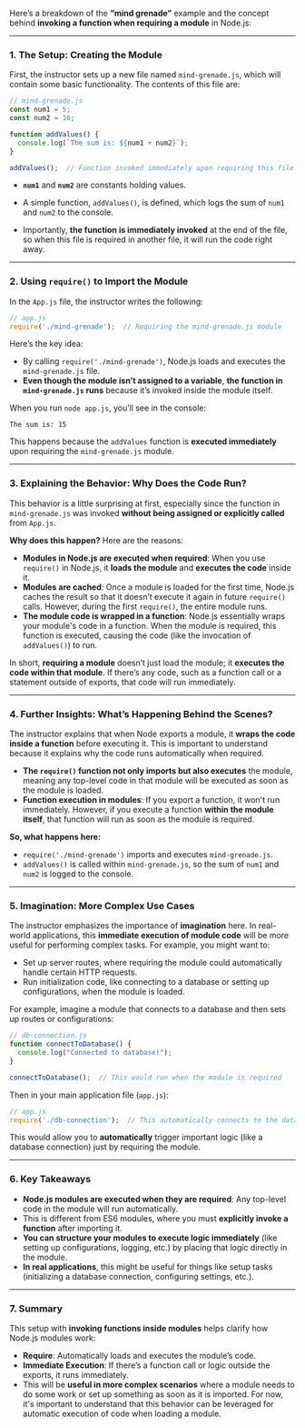 Here’s a breakdown of the **“mind grenade”** example and the concept behind **invoking a function when requiring a module** in Node.js:

---

### 1. **The Setup: Creating the Module**
First, the instructor sets up a new file named `mind-grenade.js`, which will contain some basic functionality. The contents of this file are:

```js
// mind-grenade.js
const num1 = 5;
const num2 = 10;

function addValues() {
  console.log(`The sum is: ${num1 + num2}`);
}

addValues();  // Function invoked immediately upon requiring this file
```

- **`num1`** and **`num2`** are constants holding values.
- A simple function, `addValues()`, is defined, which logs the sum of `num1` and `num2` to the console.

- Importantly, **the function is immediately invoked** at the end of the file, so when this file is required in another file, it will run the code right away.

---

### 2. **Using `require()` to Import the Module**
In the `App.js` file, the instructor writes the following:

```js
// app.js
require('./mind-grenade');  // Requiring the mind-grenade.js module
```

Here’s the key idea: 
- By calling `require('./mind-grenade')`, Node.js loads and executes the `mind-grenade.js` file.
- **Even though the module isn’t assigned to a variable**, **the function in `mind-grenade.js` runs** because it’s invoked inside the module itself.

When you run `node app.js`, you’ll see in the console:

```
The sum is: 15
```

This happens because the `addValues` function is **executed immediately** upon requiring the `mind-grenade.js` module.

---

### 3. **Explaining the Behavior: Why Does the Code Run?**
This behavior is a little surprising at first, especially since the function in `mind-grenade.js` was invoked **without being assigned or explicitly called** from `App.js`.

**Why does this happen?** Here are the reasons:

- **Modules in Node.js are executed when required**: When you use `require()` in Node.js, it **loads the module** and **executes the code** inside it.
- **Modules are cached**: Once a module is loaded for the first time, Node.js caches the result so that it doesn’t execute it again in future `require()` calls. However, during the first `require()`, the entire module runs.
- **The module code is wrapped in a function**: Node.js essentially wraps your module's code in a function. When the module is required, this function is executed, causing the code (like the invocation of `addValues()`) to run.

In short, **requiring a module** doesn’t just load the module; it **executes the code within that module**. If there’s any code, such as a function call or a statement outside of exports, that code will run immediately.

---

### 4. **Further Insights: What’s Happening Behind the Scenes?**

The instructor explains that when Node exports a module, it **wraps the code inside a function** before executing it. This is important to understand because it explains why the code runs automatically when required.

- **The `require()` function not only imports but also executes** the module, meaning any top-level code in that module will be executed as soon as the module is loaded.
- **Function execution in modules**: If you export a function, it won't run immediately. However, if you execute a function **within the module itself**, that function will run as soon as the module is required.

**So, what happens here:**
- `require('./mind-grenade')` imports and executes `mind-grenade.js`.
- `addValues()` is called within `mind-grenade.js`, so the sum of `num1` and `num2` is logged to the console.

---

### 5. **Imagination: More Complex Use Cases**

The instructor emphasizes the importance of **imagination** here. In real-world applications, this **immediate execution of module code** will be more useful for performing complex tasks. For example, you might want to:
- Set up server routes, where requiring the module could automatically handle certain HTTP requests.
- Run initialization code, like connecting to a database or setting up configurations, when the module is loaded.

For example, imagine a module that connects to a database and then sets up routes or configurations:

```js
// db-connection.js
function connectToDatabase() {
  console.log("Connected to database!");
}

connectToDatabase();  // This would run when the module is required
```

Then in your main application file (`app.js`):

```js
// app.js
require('./db-connection');  // This automatically connects to the database when the app starts
```

This would allow you to **automatically** trigger important logic (like a database connection) just by requiring the module.

---

### 6. **Key Takeaways**
- **Node.js modules are executed when they are required**: Any top-level code in the module will run automatically.
- This is different from ES6 modules, where you must **explicitly invoke a function** after importing it.
- **You can structure your modules to execute logic immediately** (like setting up configurations, logging, etc.) by placing that logic directly in the module.
- **In real applications**, this might be useful for things like setup tasks (initializing a database connection, configuring settings, etc.).

---

### 7. **Summary**

This setup with **invoking functions inside modules** helps clarify how Node.js modules work:
- **Require**: Automatically loads and executes the module’s code.
- **Immediate Execution**: If there’s a function call or logic outside the exports, it runs immediately.
- This will be **useful in more complex scenarios** where a module needs to do some work or set up something as soon as it is imported. For now, it's important to understand that this behavior can be leveraged for automatic execution of code when loading a module.

